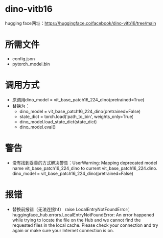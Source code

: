 # dino-vitb16
hugging face网址：https://huggingface.co/facebook/dino-vitb16/tree/main
# 所需文件
- config.json
- pytorch_model.bin
# 调用方式
- 原调用dino_model = vit_base_patch16_224_dino(pretrained=True)
- 替换为：
  - dino_model = vit_base_patch16_224_dino(pretrained=False)
  - state_dict = torch.load('path_to_bin', weights_only=True)
  - dino_model.load_state_dict(state_dict)
  - dino_model.eval()
 
# 警告
- 没有找到妥善的方式解决警告：UserWarning: Mapping deprecated model name vit_base_patch16_224_dino to current vit_base_patch16_224.dino.
  dino_model = vit_base_patch16_224_dino(pretrained=False) 
  
# 报错
- 替换前报错（无法连接hf）
raise LocalEntryNotFoundError(
huggingface_hub.errors.LocalEntryNotFoundError: An error happened while trying to locate the file on the Hub and we cannot find the requested files in the local cache. Please check your connection and try again or make sure your Internet connection is on.
